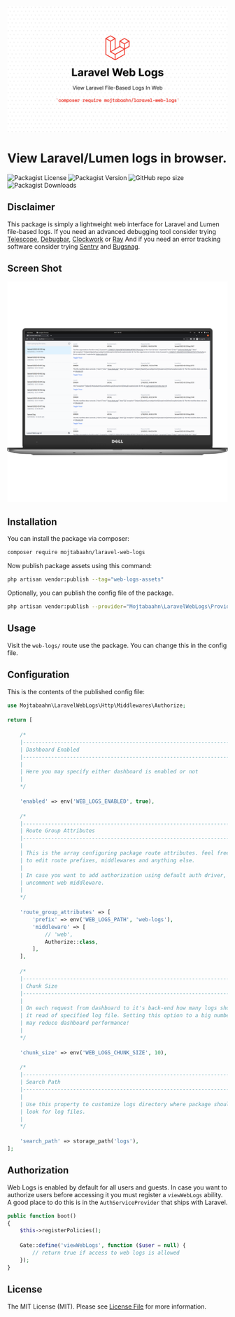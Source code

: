 ![Banner](https://github.com/mojtabaahn/laravel-web-logs/blob/main/banner.jpeg?raw=true)

# View Laravel/Lumen logs in browser.

![Packagist License](https://img.shields.io/packagist/l/mojtabaahn/laravel-web-logs?style=for-the-badge)
![Packagist Version](https://img.shields.io/packagist/v/mojtabaahn/laravel-web-logs?style=for-the-badge)
![GitHub repo size](https://img.shields.io/github/repo-size/mojtabaahn/laravel-web-logs?style=for-the-badge)
![Packagist Downloads](https://img.shields.io/packagist/dt/mojtabaahn/laravel-web-logs?style=for-the-badge)

## Disclaimer
This package is simply a lightweight web interface for Laravel and Lumen file-based logs.
If you need an advanced debugging tool consider trying [Telescope](https://laravel.com/docs/8.x/telescope), [Debugbar](https://github.com/barryvdh/laravel-debugbar), [Clockwork](https://github.com/itsgoingd/clockwork) or [Ray](https://myray.app/)
And if you need an error tracking software consider trying [Sentry](https://sentry.io/) and [Bugsnag](https://www.bugsnag.com/).

## Screen Shot
![screen shot](https://raw.githubusercontent.com/mojtabaahn/laravel-web-logs/main/screenshot.png?raw=true)

## Installation

You can install the package via composer:

```bash
composer require mojtabaahn/laravel-web-logs
```

Now publish package assets using this command:

```bash
php artisan vendor:publish --tag="web-logs-assets"
```

Optionally, you can publish the config file of the package.
```bash
php artisan vendor:publish --provider="Mojtabaahn\LaravelWebLogs\Providers\LaravelWebLogsServiceProvider" --tag="config"
```

## Usage
Visit the `web-logs/` route use the package. You can change this in the config file.

## Configuration
This is the contents of the published config file:

```php
use Mojtabaahn\LaravelWebLogs\Http\Middlewares\Authorize;

return [

    /*
    |--------------------------------------------------------------------------
    | Dashboard Enabled
    |--------------------------------------------------------------------------
    |
    | Here you may specify either dashboard is enabled or not
    |
    */

    'enabled' => env('WEB_LOGS_ENABLED', true),

    /*
    |--------------------------------------------------------------------------
    | Route Group Attributes
    |--------------------------------------------------------------------------
    |
    | This is the array configuring package route attributes. feel free
    | to edit route prefixes, middlewares and anything else.
    |
    | In case you want to add authorization using default auth driver,
    | uncomment web middleware.
    |
    */

    'route_group_attributes' => [
        'prefix' => env('WEB_LOGS_PATH', 'web-logs'),
        'middleware' => [
            // 'web',
            Authorize::class,
        ],
    ],

    /*
    |--------------------------------------------------------------------------
    | Chunk Size
    |--------------------------------------------------------------------------
    |
    | On each request from dashboard to it's back-end how many logs should
    | it read of specified log file. Setting this option to a big number
    | may reduce dashboard performance!
    |
    */

    'chunk_size' => env('WEB_LOGS_CHUNK_SIZE', 10),

    /*
    |--------------------------------------------------------------------------
    | Search Path
    |--------------------------------------------------------------------------
    |
    | Use this property to customize logs directory where package should
    | look for log files.
    |
    */

    'search_path' => storage_path('logs'),
];
```

## Authorization

Web Logs is enabled by default for all users and guests. In case you want to authorize users before accessing it you must register a `viewWebLogs` ability. A good place to do this is in the `AuthServiceProvider` that ships with Laravel.

```php
public function boot()
{
    $this->registerPolicies();

    Gate::define('viewWebLogs', function ($user = null) {
        // return true if access to web logs is allowed
    });
}
```

## License

The MIT License (MIT). Please see [License File](LICENSE.md) for more information.
